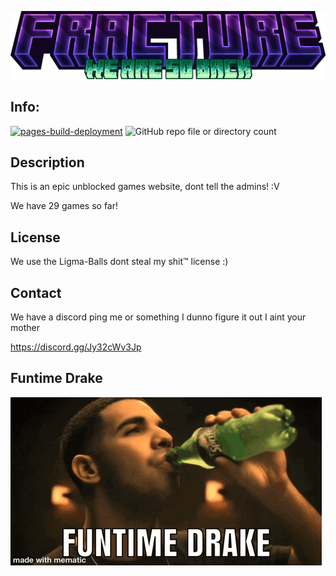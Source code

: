 ![Project Logo](icons/sitelogo.png)
## Info:
[![pages-build-deployment](https://github.com/GrayStuido/Fracture/actions/workflows/pages/pages-build-deployment/badge.svg?branch=main)](https://github.com/GrayStuido/Fracture/actions/workflows/pages/pages-build-deployment)
![GitHub repo file or directory count](https://img.shields.io/github/directory-file-count/GrayStuido/Fracture)

## Description

This is an epic unblocked games website, dont tell the admins! :V

We have 29 games so far!

## License

We use the Ligma-Balls dont steal my shit™ license :)

## Contact

We have a discord ping me or something I dunno figure it out I aint your mother

https://discord.gg/Jy32cWv3Jp

## Funtime Drake

![Funtime Drake](icons/drake-meme.gif)

<!-- BADGIE TIME -->



<!-- END BADGIE TIME -->
